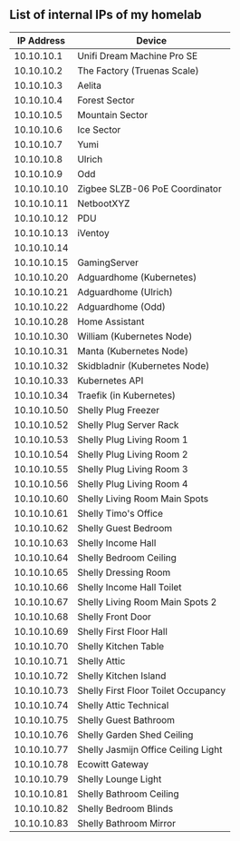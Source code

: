 ## List of internal IPs of my homelab ##

| IP Address    | Device                         |
|---------------|--------------------------------|
| 10.10.10.1    | Unifi Dream Machine Pro SE     |
| 10.10.10.2    | The Factory (Truenas Scale)    |
| 10.10.10.3    | Aelita                         |
| 10.10.10.4    | Forest Sector                  |
| 10.10.10.5    | Mountain Sector                |
| 10.10.10.6    | Ice Sector                     |
| 10.10.10.7    | Yumi                           |
| 10.10.10.8    | Ulrich                         |
| 10.10.10.9    | Odd                            |
| 10.10.10.10   | Zigbee SLZB-06 PoE Coordinator |
| 10.10.10.11   | NetbootXYZ                     |
| 10.10.10.12   | PDU                            |
| 10.10.10.13   | iVentoy                        |
| 10.10.10.14   |                                |
| 10.10.10.15   | GamingServer                   |
| 10.10.10.20   | Adguardhome (Kubernetes)       |
| 10.10.10.21   | Adguardhome (Ulrich)       |
| 10.10.10.22   | Adguardhome (Odd)           |
| 10.10.10.28   | Home Assistant |
| 10.10.10.30   | William (Kubernetes Node)  |
| 10.10.10.31   | Manta (Kubernetes Node)  |
| 10.10.10.32   | Skidbladnir (Kubernetes Node)               |
| 10.10.10.33   | Kubernetes API                 |
| 10.10.10.34   | Traefik (in Kubernetes)                    |
| 10.10.10.50   | Shelly Plug Freezer                   |
| 10.10.10.52   | Shelly Plug Server Rack               |
| 10.10.10.53   | Shelly Plug Living Room 1             |
| 10.10.10.54   | Shelly Plug Living Room 2             |
| 10.10.10.55   | Shelly Plug Living Room 3             |
| 10.10.10.56   | Shelly Plug Living Room 4             |
| 10.10.10.60   | Shelly Living Room Main Spots         |
| 10.10.10.61   | Shelly Timo's Office                   |
| 10.10.10.62   | Shelly Guest Bedroom                  |
| 10.10.10.63   | Shelly Income Hall                    |
| 10.10.10.64   | Shelly Bedroom Ceiling                |
| 10.10.10.65   | Shelly Dressing Room                  |
| 10.10.10.66   | Shelly Income Hall Toilet             |
| 10.10.10.67   | Shelly Living Room Main Spots 2       |
| 10.10.10.68   | Shelly Front Door                     |
| 10.10.10.69   | Shelly First Floor Hall               |
| 10.10.10.70   | Shelly Kitchen Table                  |
| 10.10.10.71   | Shelly Attic                          |
| 10.10.10.72   | Shelly Kitchen Island                 |
| 10.10.10.73   | Shelly First Floor Toilet Occupancy   |
| 10.10.10.74   | Shelly Attic Technical                |
| 10.10.10.75   | Shelly Guest Bathroom                 |
| 10.10.10.76   | Shelly Garden Shed Ceiling            |
| 10.10.10.77   | Shelly Jasmijn Office Ceiling Light |
| 10.10.10.78   | Ecowitt Gateway             |
| 10.10.10.79   | Shelly Lounge Light               |
| 10.10.10.81   | Shelly Bathroom Ceiling     |
| 10.10.10.82   | Shelly Bedroom Blinds        |
| 10.10.10.83   | Shelly Bathroom Mirror       |
